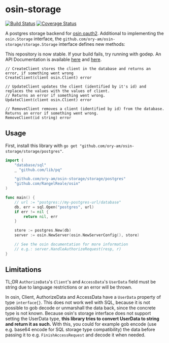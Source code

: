 # osin-storage

[![Build Status](https://travis-ci.org/ory-am/osin-storage.svg?branch=master)](https://travis-ci.org/ory-am/osin-storage) [![Coverage Status](https://coveralls.io/repos/ory-am/osin-storage/badge.svg?branch=master&service=github)](https://coveralls.io/github/ory-am/osin-storage?branch=master)

A postgres storage backend for [osin oauth2](https://github.com/RangelReale/osin).
Additional to implementing the `osin.Storage` interface, the `github.com/ory-am/osin-storage/storage.Storage` interface defines new methods:

This repository is now stable. If your build fails, try running with godep. An API Documentation is available [here](https://godoc.org/github.com/ory-am/osin-storage/storage) and [here](https://godoc.org/github.com/ory-am/osin-storage/storage/postgres).

```
// CreateClient stores the client in the database and returns an error, if something went wrong
CreateClient(client osin.Client) error

// UpdateClient updates the client (identified by it's id) and replaces the values with the values of client.
// Returns an error if something went wrong.
UpdateClient(client osin.Client) error

// RemoveClient removes a client (identified by id) from the database. Returns an error if something went wrong.
RemoveClient(id string) error
```

## Usage

First, install this library with `go get "github.com/ory-am/osin-storage/storage/postgres"`.

```go
import (
	"database/sql"
	_ "github.com/lib/pq"

	"github.com/ory-am/osin-storage/storage/postgres"
	"github.com/RangelReale/osin"
)

func main() {
    // url := "postgres://my-postgres-url/database"
	db, err = sql.Open("postgres", url)
    if err != nil {
        return nil, err
    }

    store := postgres.New(db)
    server := osin.NewServer(osin.NewServerConfig(), store)

    // See the osin documentation for more information
    // e.g.: server.HandleAuthorizeRequest(resp, r)
}
```

## Limitations

TL;DR `AuthorizeData`'s `Client`'s and `AccessData`'s `UserData` field must be string due to language restrictions or an error will be thrown.

In osin, Client, AuthorizeData and AccessData have a `UserData` property of type `interface{}`. This does not work well
with SQL, because it is not possible to gob decode or unmarshall the data back, since the concrete type is not known.
Because osin's storage interface does not support setting the UserData type, **this library tries to convert UserData to string
and return it as such.** With this, you could for example gob encode (use e.g. base64 encode for SQL storage type compatibility)
the data before passing it to e.g. `FinishAccessRequest` and decode it when needed.
